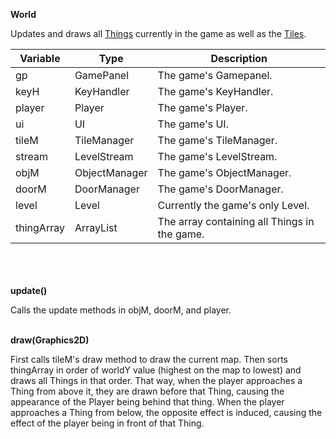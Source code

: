 __World__

Updates and draws all [Things](thing.md) currently in the game as well as the [Tiles](tile.md).

| Variable   | Type             | Description                                  |
|------------|------------------|----------------------------------------------|
| gp         | GamePanel        | The game's Gamepanel.                        |
| keyH       | KeyHandler       | The game's KeyHandler.                       |
| player     | Player           | The game's Player.                           |
| ui         | UI               | The game's UI.                               |
| tileM      | TileManager      | The game's TileManager.                      |
| stream     | LevelStream      | The game's LevelStream.                      |
| objM       | ObjectManager    | The game's ObjectManager.                    |
| doorM      | DoorManager      | The game's DoorManager.                      |
| level      | Level            | Currently the game's only Level.             |
| thingArray | ArrayList<Thing> | The array containing all Things in the game. |

\
\
\
__update()__

Calls the update methods in objM, doorM, and player.

\
__draw(Graphics2D)__

First calls tileM's draw method to draw the current map. Then sorts thingArray in order of worldY value
(highest on the map to lowest) and draws all Things in that order. That way, when the player
approaches a Thing from above it, they are drawn before that Thing, causing the appearance of the Player being
behind that thing. When the player approaches a Thing from below, the opposite effect is induced, causing the 
effect of the player being in front of that Thing.
